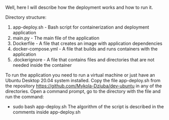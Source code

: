 Well, here I will describe how the deployment works and how to run it.

Directory structure:

1. app-deploy.sh - Bash script for containerization and deployment application
2. main.py - The main file of the application
3. Dockerfile - A file that creates an image with application dependencies
4. docker-compose.yml - A file that builds and runs containers with the application
5. .dockerignore - A file that contains files and directories that are not needed inside the container

To run the application you need to run a virtual machine or just have an Ubuntu Desktop 20.04 system installed. Сopy the file app-deploy.sh from the repository https://github.com/Mykola-Dziuba/dev-ubuntu in any of the directories. Open a command prompt, go to the directory with the file and run the command:

- sudo bash app-deploy.sh
  The algorithm of the script is described in the comments inside app-deploy.sh
